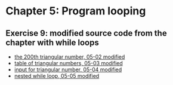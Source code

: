 # Chapter 5: Program looping

## Exercise 9: modified source code from the chapter with while loops

- [the 200th triangular number, 05-02 modified](05-02m.c)
- [table of triangular numbers, 05-03 modified](05-03m.c)
- [input for triangular number, 05-04 modified](05-04m.c)
- [nested while loop, 05-05 modified](05-05m.c)
